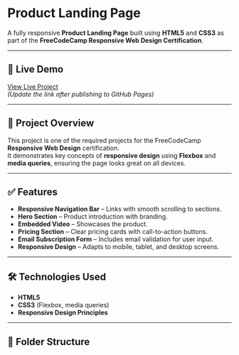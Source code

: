 # Product Landing Page

A fully responsive **Product Landing Page** built using **HTML5** and **CSS3** as part of the **FreeCodeCamp Responsive Web Design Certification**.

---

## 🚀 Live Demo
[View Live Project]([https://<your-username>.github.io/Responsive-Web-Design/](https://priyadhar29.github.io/Product-Landing-Pages/))  
*(Update the link after publishing to GitHub Pages)*

---

## 📖 Project Overview
This project is one of the required projects for the FreeCodeCamp **Responsive Web Design** certification.  
It demonstrates key concepts of **responsive design** using **Flexbox** and **media queries**, ensuring the page looks great on all devices.

---

## ✅ Features
- **Responsive Navigation Bar** – Links with smooth scrolling to sections.
- **Hero Section** – Product introduction with branding.
- **Embedded Video** – Showcases the product.
- **Pricing Section** – Clear pricing cards with call-to-action buttons.
- **Email Subscription Form** – Includes email validation for user input.
- **Responsive Design** – Adapts to mobile, tablet, and desktop screens.

---

## 🛠️ Technologies Used
- **HTML5**
- **CSS3** (Flexbox, media queries)
- **Responsive Design Principles**

---

## 📂 Folder Structure
